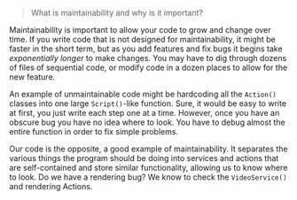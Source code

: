 > What is maintainability and why is it important?

Maintainability is important to allow your code to grow and change over time. If you write code that is not designed for maintainability, it might be faster in the short term, but as you add features and fix bugs it begins take *exponentially longer* to make changes. You may have to dig through dozens of files of sequential code, or modify code in a dozen places to allow for the new feature.

An example of unmaintainable code might be hardcoding all the `Action()` classes into one large `Script()`-like function. Sure, it would be easy to write at first, you just write each step one at a time. However, once you have an obscure bug you have no idea where to look. You have to debug almost the entire function in order to fix simple problems.

Our code is the opposite, a good example of maintainability. It separates the various things the program should be doing into services and actions that are self-contained and store similar functionality, allowing us to know where to look. Do we have a rendering bug? We know to check the `VideoService()` and rendering Actions.
